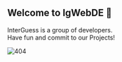 ## Welcome to IgWebDE 👋
InterGuess is a group of developers.<br>
Have fun and commit to our Projects!

![404](https://media.discordapp.net/attachments/1059780311581458472/1121152112236179588/image.png?width=1920&height=797)
